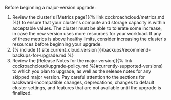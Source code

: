 Before beginning a major-version upgrade:

1. Review the cluster's [Metrics page]({% link cockroachcloud/metrics.md %}) to ensure that your cluster's compute and storage capacity is within acceptable values. The cluster must be able to tolerate some increase, in case the new version uses more resources for your workload. If any of these metrics is above healthy limits, consider increasing the cluster's resources before beginning your upgrade.
1. {% include {{ site.current_cloud_version }}/backups/recommend-backups-for-upgrade.md %}
1. Review the [Release Notes for the major version]({% link cockroachcloud/upgrade-policy.md %}#currently-supported-versions) to which you plan to upgrade, as well as the release notes for any skipped major version. Pay careful attention to the sections for backward-incompatible changes, deprecations, changes to default cluster settings, and features that are not available until the upgrade is finalized.
